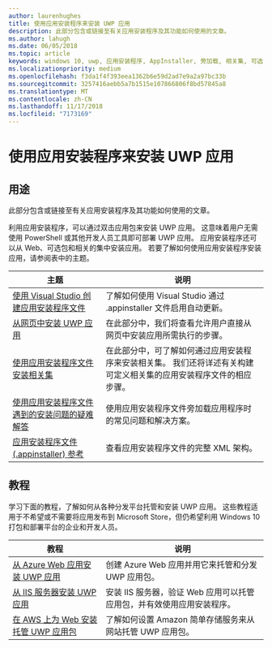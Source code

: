 ```yaml
---
author: laurenhughes
title: 使用应用安装程序来安装 UWP 应用
description: 此部分包含或链接至有关应用安装程序及其功能如何使用的文章。
ms.author: lahugh
ms.date: 06/05/2018
ms.topic: article
keywords: windows 10, uwp, 应用安装程序, AppInstaller, 旁加载, 相关集, 可选包
ms.localizationpriority: medium
ms.openlocfilehash: f3da1f4f393eea1362b6e59d2ad7e9a2a97bc33b
ms.sourcegitcommit: 3257416aebb5a7b1515e107866806f8bd57845a8
ms.translationtype: MT
ms.contentlocale: zh-CN
ms.lasthandoff: 11/17/2018
ms.locfileid: "7173169"
---
```

# <a name="install-uwp-apps-with-app-installer"></a>使用应用安装程序来安装 UWP 应用

## <a name="purpose"></a>用途
此部分包含或链接至有关应用安装程序及其功能如何使用的文章。 

利用应用安装程序，可以通过双击应用包来安装 UWP 应用。 这意味着用户无需使用 PowerShell 或其他开发人员工具即可部署 UWP 应用。 应用安装程序还可以从 Web、可选包和相关的集中安装应用。 若要了解如何使用应用安装程序安装应用，请参阅表中的主题。

| 主题 | 说明 |
|-------|-------------|
| [使用 Visual Studio 创建应用安装程序文件](create-appinstallerfile-vs.md)| 了解如何使用 Visual Studio 通过 .appinstaller 文件启用自动更新。 |
| [从网页中安装 UWP 应用](installing-UWP-apps-web.md) | 在此部分中，我们将查看允许用户直接从网页中安装应用所需执行的步骤。 |
| [使用应用安装程序文件安装相关集](install-related-set.md) | 在此部分中，可了解如何通过应用安装程序来安装相关集。 我们还将详述有关构建可定义相关集的应用安装程序文件的相应步骤。 |
| [使用应用安装程序文件遇到的安装问题的疑难解答](troubleshoot-appinstaller-issues.md) | 使用应用安装程序文件旁加载应用程序时的常见问题和解决方案。 |
| [应用安装程序文件 (.appinstaller) 参考](https://docs.microsoft.com/uwp/schemas/appinstallerschema/app-installer-file) | 查看应用安装程序文件的完整 XML 架构。 |

## <a name="tutorials"></a>教程 

学习下面的教程，了解如何从各种分发平台托管和安装 UWP 应用。 这些教程适用于不希望或不需要将应用发布到 Microsoft Store，但仍希望利用 Windows 10 打包和部署平台的企业和开发人员。

| 教程 | 说明 |
|----------|-------------|
| [从 Azure Web 应用安装 UWP 应用](web-install-azure.md) | 创建 Azure Web 应用并用它来托管和分发 UWP 应用包。 |
| [从 IIS 服务器安装 UWP 应用](web-install-IIS.md) | 安装 IIS 服务器，验证 Web 应用可以托管应用包，并有效使用应用安装程序。 |
| [在 AWS 上为 Web 安装托管 UWP 应用包](web-install-aws.md) | 了解如何设置 Amazon 简单存储服务来从网站托管 UWP 应用包。 |


